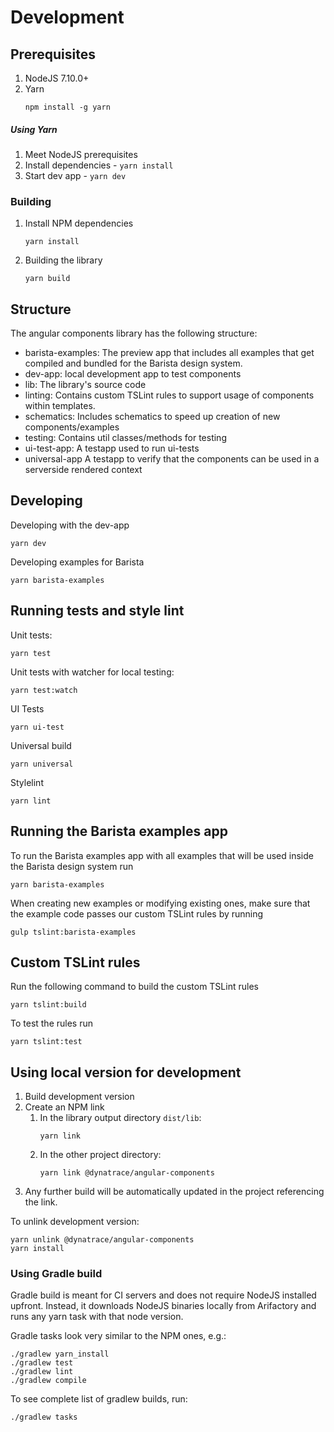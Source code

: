 # Development

## Prerequisites

1. NodeJS 7.10.0+
2. Yarn
   ```
   npm install -g yarn
   ```

##### Using Yarn

1. Meet NodeJS prerequisites
2. Install dependencies - `yarn install`
3. Start dev app - `yarn dev`

### Building

1. Install NPM dependencies
   ```
   yarn install
   ```
2. Building the library
   ```
   yarn build
   ```

## Structure

The angular components library has the following structure:

- barista-examples: The preview app that includes all examples that get compiled
  and bundled for the Barista design system.
- dev-app: local development app to test components
- lib: The library's source code
- linting: Contains custom TSLint rules to support usage of components within
  templates.
- schematics: Includes schematics to speed up creation of new
  components/examples
- testing: Contains util classes/methods for testing
- ui-test-app: A testapp used to run ui-tests
- universal-app A testapp to verify that the components can be used in a
  serverside rendered context

## Developing

Developing with the dev-app

```
yarn dev
```

Developing examples for Barista

```
yarn barista-examples
```

## Running tests and style lint

Unit tests:

```
yarn test
```

Unit tests with watcher for local testing:

```
yarn test:watch
```

UI Tests

```
yarn ui-test
```

Universal build

```
yarn universal
```

Stylelint

```
yarn lint
```

## Running the Barista examples app

To run the Barista examples app with all examples that will be used inside the
Barista design system run

```
yarn barista-examples
```

When creating new examples or modifying existing ones, make sure that the
example code passes our custom TSLint rules by running

```
gulp tslint:barista-examples
```

## Custom TSLint rules

Run the following command to build the custom TSLint rules

```
yarn tslint:build
```

To test the rules run

```
yarn tslint:test
```

## Using local version for development

1. Build development version
2. Create an NPM link
   1. In the library output directory `dist/lib`:
      ```
      yarn link
      ```
   2. In the other project directory:
      ```
      yarn link @dynatrace/angular-components
      ```
3. Any further build will be automatically updated in the project referencing
   the link.

To unlink development version:

```
yarn unlink @dynatrace/angular-components
yarn install
```

### Using Gradle build

Gradle build is meant for CI servers and does not require NodeJS installed
upfront. Instead, it downloads NodeJS binaries locally from Arifactory and runs
any yarn task with that node version.

Gradle tasks look very similar to the NPM ones, e.g.:

```
./gradlew yarn_install
./gradlew test
./gradlew lint
./gradlew compile
```

To see complete list of gradlew builds, run:

```
./gradlew tasks
```
